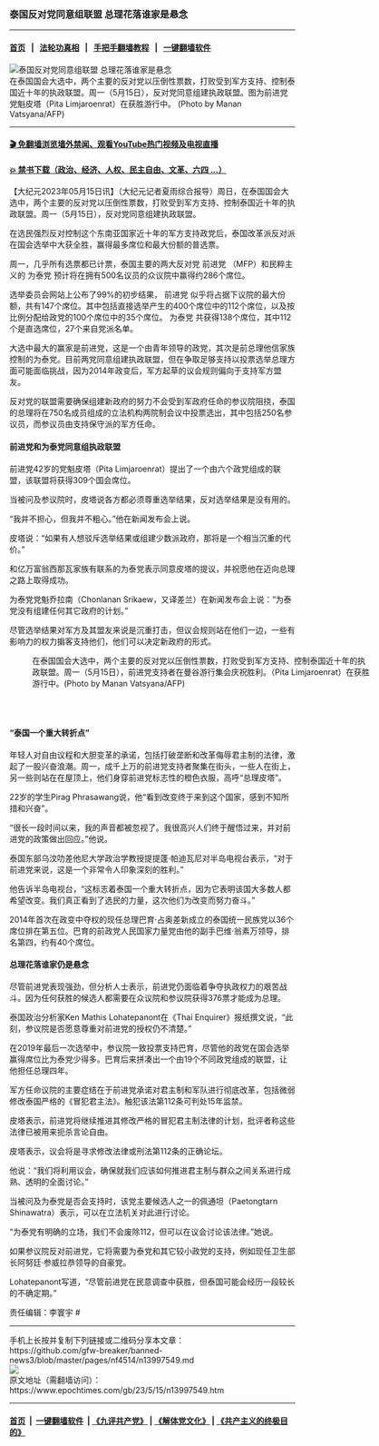### 泰国反对党同意组联盟 总理花落谁家是悬念
------------------------

#### [首页](https://github.com/gfw-breaker/banned-news3/blob/master/README.md) &nbsp;&nbsp;|&nbsp;&nbsp; [法轮功真相](https://github.com/begood0513/basic/blob/master/README.md)  &nbsp;&nbsp;|&nbsp;&nbsp; [手把手翻墙教程](https://github.com/gfw-breaker/guides/wiki)  &nbsp;&nbsp;|&nbsp;&nbsp; [一键翻墙软件](https://github.com/gfw-breaker/nogfw/blob/master/README.md)  



<div><img alt="泰国反对党同意组联盟 总理花落谁家是悬念" class="attachment-djy_600_400 size-djy_600_400 wp-post-image" src="https://i.epochtimes.com/assets/uploads/2023/05/id13997585-000_33F6276-600x400.jpg"/>
<div class="caption">
 在泰国国会大选中，两个主要的反对党以压倒性票数，打败受到军方支持、控制泰国近十年的执政联盟。周一（5月15日），反对党同意组建执政联盟。图为前进党党魁皮塔（Pita Limjaroenrat）在获胜游行中。 (Photo by Manan Vatsyana/AFP)
</div></div><hr/>

#### [ 🎬  免翻墙浏览墙外禁闻、观看YouTube热门视频及电视直播](https://github.com/gfw-breaker/HelloWorld)

#### [ 💥  禁书下载（政治、经济、人权、民主自由、文革、六四 ...）](https://github.com/gfw-breaker/books/blob/master/README.md)

<div><p>
 【大纪元2023年05月15日讯】（大纪元记者夏雨综合报导）周日，在泰国国会大选中，两个主要的反对党以压倒性票数，打败受到军方支持、控制泰国近十年的执政联盟。周一（5月15日），反对党同意组建执政联盟。
</p>
<p>
 在选民强烈反对控制这个东南亚国家近十年的军方支持政党后，泰国改革派反对派在国会选举中大获全胜，赢得最多席位和最大份额的普选票。
</p>
<p>
 周一，几乎所有选票都已计票，泰国主要的两大反对党
 <ok href="https://www.epochtimes.com/gb/tag/%E5%89%8D%E8%BF%9B%E5%85%9A.html">
  前进党
 </ok>
 （MFP）和民粹主义的
 <ok href="https://www.epochtimes.com/gb/tag/%E4%B8%BA%E6%B3%B0%E5%85%9A.html">
  为泰党
 </ok>
 预计将在拥有500名议员的众议院中赢得约286个席位。
</p>
<p>
 选举委员会网站上公布了99%的初步结果，
 <ok href="https://www.epochtimes.com/gb/tag/%E5%89%8D%E8%BF%9B%E5%85%9A.html">
  前进党
 </ok>
 似乎将占据下议院的最大份额，共有147个席位。其中包括直接选举产生的400个席位中的112个席位，以及按比例分配给政党的100个席位中的35个席位。
 <ok href="https://www.epochtimes.com/gb/tag/%E4%B8%BA%E6%B3%B0%E5%85%9A.html">
  为泰党
 </ok>
 共获得138个席位，其中112个是直选席位，27个来自党派名单。
</p>
<p>
 大选中最大的赢家是前进党，这是一个由青年领导的政党，其次是前总理他信家族控制的为泰党。目前两党同意组建执政联盟，但在争取足够支持以投票选举总理方面可能面临挑战，因为2014年政变后，军方起草的议会规则偏向于支持军方盟友。
</p>
<p>
 反对党的联盟需要确保组建新政府的努力不会受到军政府任命的参议院阻挠，泰国的总理将在750名成员组成的立法机构两院制会议中投票选出，其中包括250名参议员，而参议员由支持保守派的军方任命。
</p>
<h4>
 前进党和为泰党同意组执政联盟
</h4>
<p>
 前进党42岁的党魁皮塔（Pita Limjaroenrat）提出了一个由六个政党组成的联盟，该联盟将获得309个国会席位。
</p>
<p>
 当被问及参议院时，皮塔说各方都必须尊重选举结果，反对选举结果是没有用的。
</p>
<p>
 “我并不担心，但我并不粗心。”他在新闻发布会上说。
</p>
<p>
 皮塔说：“如果有人想驳斥选举结果或组建少数派政府，那将是一个相当沉重的代价。”
</p>
<p>
 和亿万富翁西那瓦家族有联系的为泰党表示同意皮塔的提议，并祝愿他在迈向总理之路上取得成功。
</p>
<p>
 为泰党党魁乔拉南（Chonlanan Srikaew，又译差兰）在新闻发布会上说：“为泰党没有组建任何其它政府的计划。”
</p>
<p>
 尽管选举结果对军方及其盟友来说是沉重打击，但议会规则站在他们一边，一些有影响力的权力掮客支持他们，他们可以决定新政府的形式。
</p>
<figure aria-describedby="caption-attachment-13997586" class="wp-caption aligncenter" id="attachment_13997586" style="width: 600px">
 <ok href="https://i.epochtimes.com/assets/uploads/2023/05/id13997586-000_33F6277.jpg" target="_blank">
  <img alt="" class="size-large wp-image-13997586" src="https://i.epochtimes.com/assets/uploads/2023/05/id13997586-000_33F6277-600x400.jpg"/>
 </ok>
 <br/><figcaption class="wp-caption-text" id="caption-attachment-13997586">
  在泰国国会大选中，两个主要的反对党以压倒性票数，打败受到军方支持、控制泰国近十年的执政联盟。周一（5月15日），前进党支持者在曼谷游行集会庆祝胜利。（Pita Limjaroenrat）在获胜游行中。(Photo by Manan Vatsyana/AFP)
 </figcaption><br/>
</figure><br/>
<h4>
 “泰国一个重大转折点”
</h4>
<p>
 年轻人对自由议程和大胆变革的承诺，包括打破垄断和改革侮辱君主制的法律，激起了一股兴奋浪潮。周一，成千上万的前进党支持者聚集在街头，一些人在街上，另一些则站在在屋顶上，他们身穿前进党标志性的橙色衣服，高呼“总理皮塔”。
</p>
<p>
 22岁的学生Pirag Phrasawang说，他“看到改变终于来到这个国家，感到不知所措和兴奋”。
</p>
<p>
 “很长一段时间以来，我的声音都被忽视了。我很高兴人们终于醒悟过来，并对前进党的政策做出回应。”他说。
</p>
<p>
 泰国东部乌汶叻差他尼大学政治学教授提提蓬·帕迪瓦尼对半岛电视台表示，“对于前进党来说，这是一个非常令人印象深刻的胜利。”
</p>
<p>
 他告诉半岛电视台，“这标志着泰国一个重大转折点，因为它表明该国大多数人都希望改变。我们真正看到了选民的力量，这次他们为改变而努力奋斗。”
</p>
<p>
 2014年首次在政变中夺权的现任总理巴育·占奥差新成立的泰国统一民族党以36个席位排在第五位。巴育的前政党人民国家力量党由他的副手巴维·翁素万领导，排名第四，约有40个席位。
</p>
<h4>
 总理花落谁家仍是悬念
</h4>
<p>
 尽管前进党表现强劲，但分析人士表示，前进党仍面临着争夺执政权力的艰苦战斗。因为任何获胜的候选人都需要在众议院和参议院获得376票才能成为总理。
</p>
<p>
 泰国政治分析家Ken Mathis Lohatepanont在《Thai Enquirer》报纸撰文说，“此刻，参议院是否愿意尊重对前进党的授权仍不清楚。”
</p>
<p>
 在2019年最后一次选举中，参议院一致投票支持巴育，尽管他的政党在国会选举赢得席位比为泰党少得多。巴育后来拼凑出一个由19个不同政党组成的联盟，让他担任总理四年。
</p>
<p>
 军方任命议院的主要症结在于前进党承诺对君主制和军队进行彻底改革，包括微弱修改泰国严格的《冒犯君主法》。触犯该法第112条可判处15年监禁。
</p>
<p>
 皮塔表示，前进党将继续推进其修改严格的冒犯君主制法律的计划，批评者称这些法律已被用来扼杀言论自由。
</p>
<p>
 皮塔表示，议会将是寻求修改法律或刑法第112条的正确论坛。
</p>
<p>
 他说：“我们将利用议会，确保就我们应该如何推进君主制与群众之间关系进行成熟、透明的全面讨论。”
</p>
<p>
 当被问及为泰党是否会支持时，该党主要候选人之一的佩通坦（Paetongtarn Shinawatra）表示，可以在立法机关对此进行讨论。
</p>
<p>
 “为泰党有明确的立场，我们不会废除112，但可以在议会讨论该法律。”她说。
</p>
<p>
 如果参议院反对前进党，它将需要为泰党和其它较小政党的支持，例如现任卫生部长阿努廷·参威拉恭领导的自豪党。
</p>
<p>
 Lohatepanont写道，“尽管前进党在民意调查中获胜，但泰国可能会经历一段较长的不确定期。”
</p>
<p>
 责任编辑：李寰宇 #
</p>
</div>
<hr/>
手机上长按并复制下列链接或二维码分享本文章：<br/>
https://github.com/gfw-breaker/banned-news3/blob/master/pages/nf4514/n13997549.md <br/>
<a href='https://github.com/gfw-breaker/banned-news3/blob/master/pages/nf4514/n13997549.md'><img src='https://github.com/gfw-breaker/banned-news3/blob/master/pages/nf4514/n13997549.md.png'/></a> <br/>
原文地址（需翻墙访问）：https://www.epochtimes.com/gb/23/5/15/n13997549.htm


------------------------
#### [首页](https://github.com/gfw-breaker/banned-news3/blob/master/README.md) &nbsp;|&nbsp; [一键翻墙软件](https://github.com/gfw-breaker/nogfw/blob/master/README.md) &nbsp;| [《九评共产党》](https://github.com/gfw-breaker/9ping.md/blob/master/README.md#九评之一评共产党是什么) | [《解体党文化》](https://github.com/gfw-breaker/jtdwh.md/blob/master/README.md) | [《共产主义的终极目的》](https://github.com/gfw-breaker/gczydzjmd.md/blob/master/README.md)


<img src='http://gfw-breaker.win/banned-news3/pages/nf4514/n13997549.md' width='0px' height='0px'/>